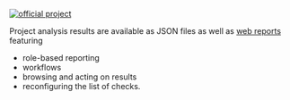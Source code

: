 [//]: # (title: Qodana Inspection Results)

[![official project](https://jb.gg/badges/official-flat-square.svg)](https://confluence.jetbrains.com/display/ALL/JetBrains+on+GitHub)

Project analysis results are available as JSON files as well as [web reports](ui-overview.md) featuring
- role-based reporting
- workflows
- browsing and acting on results
- reconfiguring the list of checks.
